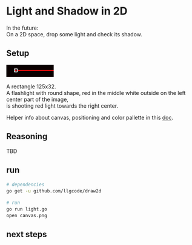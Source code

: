 # Light and Shadow in 2D

In the future:  
On a 2D space, drop some light and check its shadow.

## Setup

![canvas](docs/canvas.png)

A rectangle 125x32.  
A flashlight with round shape, red in the middle white outside on the left center part of the image,  
is shooting red light towards the right center.

Helper info about canvas, positioning and color pallette in this [doc](https://docs.google.com/spreadsheets/d/1BydYF5Aa_xKUDXgPKSL9cN4QbD8yq2vslvwRQBO_mws/edit?usp=sharing).

## Reasoning

TBD

## run

```bash
# dependencies
go get -u github.com/llgcode/draw2d
```

```bash
# run
go run light.go
open canvas.png
```

## next steps
